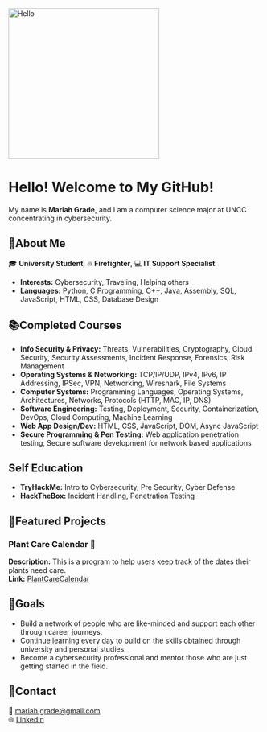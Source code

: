 <img src="https://i.giphy.com/media/v1.Y2lkPTc5MGI3NjExZjk5eTg1cDM3OGoyNGcwODRvY3dtNnJuMHAwaHZtNTZzNDVyemprMiZlcD12MV9pbnRlcm5hbF9naWZfYnlfaWQmY3Q9Zw/bcKmIWkUMCjVm/giphy.gif" alt="Hello" style="width: 300px; height: auto;">

# Hello! Welcome to My GitHub! 


My name is **Mariah Grade**, and I am a computer science major at UNCC concentrating in cybersecurity. 

## 👤About Me 

🎓 **University Student**, 🔥 **Firefighter**, 💻 **IT Support Specialist**
- **Interests:** Cybersecurity, Traveling, Helping others
- **Languages:** Python, C Programming, C++, Java, Assembly, SQL, JavaScript, HTML, CSS, Database Design

## 📚Completed Courses 

- **Info Security & Privacy:** Threats, Vulnerabilities, Cryptography, Cloud Security, Security Assessments, Incident Response, Forensics, Risk Management 
- **Operating Systems & Networking:** TCP/IP/UDP, IPv4, IPv6, IP Addressing, IPSec, VPN, Networking, Wireshark, File Systems
- **Computer Systems:** Programming Languages, Operating Systems, Architectures, Networks, Protocols (HTTP, MAC, IP, DNS)
- **Software Engineering:** Testing, Deployment, Security, Containerization, DevOps, Cloud Computing, Machine Learning
- **Web App Design/Dev:** HTML, CSS, JavaScript, DOM, Async JavaScript
- **Secure Programming & Pen Testing:** Web application penetration testing, Secure software development for network based applications

## Self Education

- **TryHackMe:** Intro to Cybersecurity, Pre Security, Cyber Defense
- **HackTheBox:** Incident Handling, Penetration Testing 

## 🌟Featured Projects 

### Plant Care Calendar 🌱
**Description:** This is a program to help users keep track of the dates their plants need care.  
**Link:** [PlantCareCalendar](https://github.com/MariahG4/ITCS-3112) 

## 🚀Goals 

- Build a network of people who are like-minded and support each other through career journeys.
- Continue learning every day to build on the skills obtained through university and personal studies.
- Become a cybersecurity professional and mentor those who are just getting started in the field.

## 🔗Contact

📧 [mariah.grade@gmail.com](mailto:mariah.grade@gmail.com)  
🌐 [LinkedIn](https://www.linkedin.com/in/mariah-g-687b9658/)



